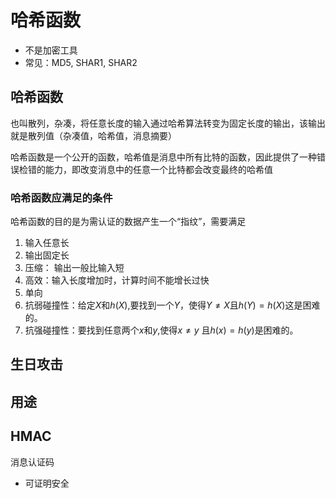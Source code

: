 # 哈希函数

* 不是加密工具
* 常见：MD5, SHAR1, SHAR2

## 哈希函数

也叫散列，杂凑，将任意长度的输入通过哈希算法转变为固定长度的输出，该输出就是散列值（杂凑值，哈希值，消息摘要）

哈希函数是一个公开的函数，哈希值是消息中所有比特的函数，因此提供了一种错误检错的能力，即改变消息中的任意一个比特都会改变最终的哈希值

### 哈希函数应满足的条件

哈希函数的目的是为需认证的数据产生一个“指纹”，需要满足

1. 输入任意长
2. 输出固定长
3. 压缩： 输出一般比输入短
4. 高效：输入长度增加时，计算时间不能增长过快
5. 单向
6. 抗弱碰撞性：给定$X$和$h(X)$,要找到一个$Y$，使得$Y \neq X$且$h(Y) = h(X)$这是困难的。
7. 抗强碰撞性：要找到任意两个$x$和$y$,使得$x \neq y$ 且$h(x) = h(y)$是困难的。



## 生日攻击



## 用途

## HMAC

消息认证码

* 可证明安全

